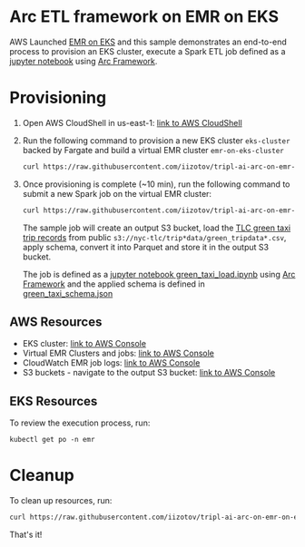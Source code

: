 <!--
SPDX-FileCopyrightText: 2021 Amazon.com, Inc. or its affiliates.

SPDX-License-Identifier: MIT-0
-->

# Arc ETL framework on EMR on EKS
AWS Launched [EMR on EKS](https://aws.amazon.com/emr/features/eks/) and this sample demonstrates an end-to-end process to provision an EKS cluster, execute a Spark ETL job defined as a [jupyter notebook](green_taxi_load.ipynb) using [Arc Framework](https://arc.tripl.ai/getting-started/).

# Provisioning
1. Open AWS CloudShell in us-east-1: [link to AWS CloudShell](https://console.aws.amazon.com/cloudshell/home?region=us-east-1)
2. Run the following command to provision a new EKS cluster `eks-cluster` backed by Fargate and build a virtual EMR cluster `emr-on-eks-cluster` 
    ```bash
    curl https://raw.githubusercontent.com/iizotov/tripl-ai-arc-on-emr-on-eks/main/provision.sh | bash
    ```
3. Once provisioning is complete (~10 min), run the following command to submit a new Spark job on the virtual EMR cluster:
    ```bash
    curl https://raw.githubusercontent.com/iizotov/tripl-ai-arc-on-emr-on-eks/main/submit_arc_job.sh | bash
    ```
    The sample job will create an output S3 bucket, load the [TLC green taxi trip records](https://www1.nyc.gov/site/tlc/about/tlc-trip-record-data.page) from public `s3://nyc-tlc/trip*data/green_tripdata*.csv`, apply schema, convert it into Parquet and store it in the output S3 bucket.

    The job is defined as a [jupyter notebook green_taxi_load.ipynb](green_taxi_load.ipynb) using [Arc Framework](https://arc.tripl.ai/getting-started/) and the applied schema is defined in [green_taxi_schema.json](green_taxi_schema.json)


## AWS Resources
* EKS cluster: [link to AWS Console](https://console.aws.amazon.com/eks/home?region=us-east-1#/clusters/eks-cluster)
* Virtual EMR Clusters and jobs: [link to AWS Console](https://console.aws.amazon.com/elasticmapreduce/home?region=us-east-1#virtual-cluster-list:)
* CloudWatch EMR job logs: [link to AWS Console](https://console.aws.amazon.com/cloudwatch/home?region=us-east-1#logsV2:log-groups/log-group/$252Faws$252Feks$252Feks-cluster$252Fjobs)
* S3 buckets - navigate to the output S3 bucket: [link to AWS Console](https://s3.console.aws.amazon.com/s3/home?region=us-east-1)

## EKS Resources
To review the execution process, run: 
```
kubectl get po -n emr
```

# Cleanup
To clean up resources, run:
```bash
curl https://raw.githubusercontent.com/iizotov/tripl-ai-arc-on-emr-on-eks/main/deprovision.sh | bash
```



That's it!
